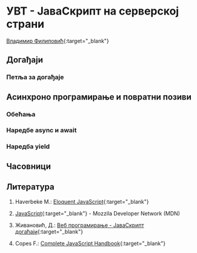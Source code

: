 
# УВТ - ЈаваСкрипт на серверској страни

[Владимир Филиповић](https://vladofilipovic.github.io/index-cy.html){:target="_blank"}

## Догађаји

### Петља за догађаје

## Асинхроно програмирање и повратни позиви

### Обећања

### Наредбе async и await

### Наредбa yield

## Часовници

## Литература

1. Haverbeke M.: [Eloquent JavaScript](https://eloquentjavascript.net/){:target="_blank"}

1. [JavaScript](https://developer.mozilla.org/en-US/docs/Web/JavaScript){:target="_blank"} - Mozzila Developer Network (MDN)

1. Живановић, Д.: [Веб програмирање - ЈаваСкрипт догађаји](https://www.webprogramiranje.org/dogadjaji-u-javascript-u/){:target="_blank"}

1. Copes F.: [Complete JavaScript Handbook](https://medium.freecodecamp.org/the-complete-javascript-handbook-f26b2c71719c){:target="_blank"}
